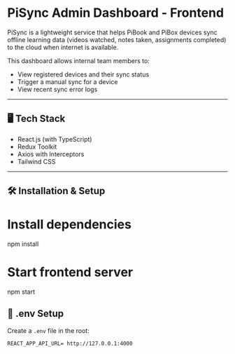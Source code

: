 # PiSync Admin Dashboard - Frontend

PiSync is a lightweight service that helps PiBook and PiBox devices sync offline learning data (videos watched, notes taken, assignments completed) to the cloud when internet is available.

This dashboard allows internal team members to:
- View registered devices and their sync status
- Trigger a manual sync for a device
- View recent sync error logs

---

## 🖥️ Tech Stack

- React.js (with TypeScript)  
- Redux Toolkit  
- Axios with Interceptors  
- Tailwind CSS

---

## 🛠️ Installation & Setup

# Install dependencies
npm install

# Start frontend server
npm start


## 📄 .env Setup

Create a `.env` file in the root:

```env
REACT_APP_API_URL= http://127.0.0.1:4000

